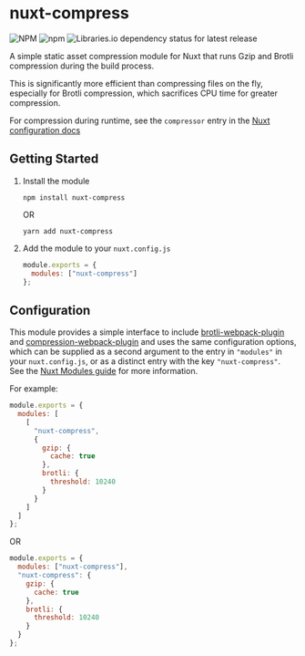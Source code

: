 # nuxt-compress

![NPM](https://img.shields.io/npm/l/nuxt-compress.svg?style=for-the-badge)
![npm](https://img.shields.io/npm/dt/nuxt-compress.svg?style=for-the-badge)
![Libraries.io dependency status for latest release](https://img.shields.io/librariesio/release/npm/nuxt-compress.svg?style=for-the-badge)

A simple static asset compression module for Nuxt that runs Gzip and Brotli
compression during the build process.

This is significantly more efficient than compressing files on the fly,
especially for Brotli compression, which sacrifices CPU time for greater
compression.

For compression during runtime, see the `compressor` entry in the
[Nuxt configuration docs](https://nuxtjs.org/api/configuration-render/#compressor)

## Getting Started

1. Install the module

   ```console
   npm install nuxt-compress
   ```

   OR

   ```console
   yarn add nuxt-compress
   ```

2. Add the module to your `nuxt.config.js`

   ```js
   module.exports = {
     modules: ["nuxt-compress"]
   };
   ```

## Configuration

This module provides a simple interface to include
[brotli-webpack-plugin](https://github.com/mynameiswhm/brotli-webpack-plugin)
and
[compression-webpack-plugin](https://github.com/webpack-contrib/compression-webpack-plugin)
and uses the same configuration options, which can be supplied as a
second argument to the entry in `"modules"` in your `nuxt.config.js`, or as
a distinct entry with the key `"nuxt-compress"`. See the
[Nuxt Modules guide](https://nuxtjs.org/guide/modules/) for more information.

For example:

```js
module.exports = {
  modules: [
    [
      "nuxt-compress",
      {
        gzip: {
          cache: true
        },
        brotli: {
          threshold: 10240
        }
      }
    ]
  ]
};
```

OR

```js
module.exports = {
  modules: ["nuxt-compress"],
  "nuxt-compress": {
    gzip: {
      cache: true
    },
    brotli: {
      threshold: 10240
    }
  }
};
```
